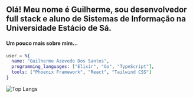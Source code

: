 ## Olá! Meu nome é Guilherme, sou desenvolvedor full stack e aluno de Sistemas de Informação na Universidade Estácio de Sá.

#### Um pouco mais sobre mim...
```elixir
user = %{
  name: "Guilherme Azevedo Dos Santos",
  programming_languages: ["Elixir", "Go", "TypeScript"],
  tools: ["Phoenix Framework", "React", "Tailwind CSS"]
}
```

![Top Langs](https://github-readme-stats.vercel.app/api/top-langs/?username=azevedoguigo&theme=tokyonight&layout=compact)
<!---
azevedoguigo/azevedoguigo is a ✨ special ✨ repository because its `README.md` (this file) appears on your GitHub profile.
You can click the Preview link to take a look at your changes.
--->
